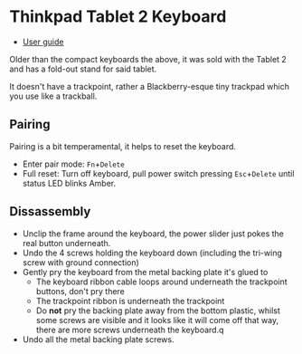 Thinkpad Tablet 2 Keyboard
==========================

* [User guide](https://download.lenovo.com/ibmdl/pub/pc/pccbbs/mobiles_pdf/tablet2_bluetooth_keyboard_ug_en_0b40450.pdf)

Older than the compact keyboards the above, it was sold with the Tablet 2 and has a fold-out stand
for said tablet.

It doesn't have a trackpoint, rather a Blackberry-esque tiny trackpad which you
use like a trackball.

Pairing
-------

Pairing is a bit temperamental, it helps to reset the keyboard.

* Enter pair mode: ``Fn``+``Delete``
* Full reset: Turn off keyboard, pull power switch pressing ``Esc``+``Delete`` until status LED blinks Amber.

Dissassembly
------------

* Unclip the frame around the keyboard, the power slider just pokes the real button underneath.
* Undo the 4 screws holding the keyboard down (including the tri-wing screw with ground connection)
* Gently pry the keyboard from the metal backing plate it's glued to
  * The keyboard ribbon cable loops around underneath the trackpoint buttons, don't pry there
  * The trackpoint ribbon is underneath the trackpoint
  * Do **not** pry the backing plate away from the bottom plastic, whilst some screws are visible and it looks like it will come off that way, there are more screws underneath the keyboard.q
* Undo all the metal backing plate screws.
